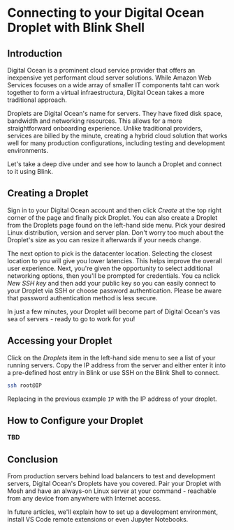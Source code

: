 # Connecting to your Digital Ocean Droplet with Blink Shell

## Introduction

Digital Ocean is a prominent cloud service provider that offers an inexpensive yet performant cloud server solutions. While Amazon Web Services focuses on a wide array of smaller IT components taht can work together to form a virtual infraestructura, Digital Ocean takes a more traditional approach.

Droplets are Digital Ocean's name for servers. They have fixed disk space, bandwidth and networking resources. This allows for a more straightforward onboarding experience. Unlike traditional providers, services are billed by the minute, creating a hybrid cloud solution that works well for many production configurations, including testing and development environments.

Let's take a deep dive under and see how to launch a Droplet and connect to it using Blink.

## Creating a Droplet

Sign in to your Digital Ocean account and then click *Create* at the top right corner of the page and finally pick Droplet. You can also create a Droplet from the Droplets page found on the left-hand side menu. Pick your desired Linux distribution, version and server plan. Don't worry too much about the Droplet's size as you can resize it afterwards if your needs change.

The next option to pick is the datacenter location. Selecting the closest location to you will give you lower latencies. This helps improve the overall user experience. Next, you're given the opportunity to select additional networking options, then you'll be prompted for credentials. You ca nclick *New SSH key* and then add your public key so you can easily connect to your Droplet via SSH or choose password authentication. Please be aware that password authentication method is less secure.

In just a few minutes, your Droplet will become part of Digital Ocean's vas sea of servers - ready to go to work for you!

## Accessing your Droplet

Click on the *Droplets* item in the left-hand side menu to see a list of your running servers. Copy the IP address from the server and either enter it into a pre-defined host entry in Blink or use SSH on the Blink Shell to connect.

```bash
ssh root@IP
```

Replacing in the previous example `IP` with the IP address of your droplet.

## How to Configure your Droplet

**TBD**

## Conclusion

From production servers behind load balancers to test and development servers, Digital Ocean's Droplets have you covered. Pair your Droplet with Mosh and have an always-on Linux server at your command - reachable from any device from anywhere with Internet access.

In future articles, we'll explain how to set up a development environment, install VS Code remote extensions or even Jupyter Notebooks.
